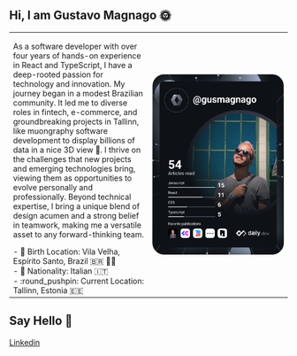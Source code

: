   ## Hi, I am Gustavo Magnago :sun_with_face:
<center>
<table>
  <tr>
    <td width="50%"><p>As a software developer with over four years of hands-on experience in React and TypeScript, I have a deep-rooted passion for technology and innovation. My journey began in a modest Brazilian community. It led me to diverse roles in fintech, e-commerce, and groundbreaking projects in Tallinn, like muongraphy software development to display billions of data in a nice 3D view 💅. I thrive on the challenges that new projects and emerging technologies bring, viewing them as opportunities to evolve personally and professionally. Beyond technical expertise, I bring a unique blend of design acumen and a strong belief in teamwork, making me a versatile asset to any forward-thinking team.</p>
  - 🥇 Birth Location: Vila Velha, Espírito Santo, Brazil 🇧🇷 🏳️‍🌈 </br>
  - 🥈 Nationality: Italian 🇮🇹 </br>
  - :round_pushpin: Current Location: Tallinn, Estonia 🇪🇪</br>
    </td>
    <td width="400px">
	<a href="https://app.daily.dev/DailyDevTips">
	<img align="center" src="https://github.com/gusmagnago/gusmagnago/blob/main/devcard.svg" width="100%" alt="Gustavo Magnago's Dev Card"/>
	</a>
   </td>
  </tr>  
</table>
</center>

## Say Hello :wave:
<p>
<a href="https://www.linkedin.com/in/gustavo-magnago/">Linkedin</a><br/>
</p>
